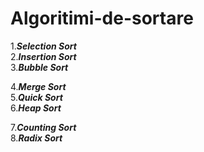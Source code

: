 # Algoritimi-de-sortare

  1.***Selection Sort***  
  2.***Insertion Sort***  
  3.***Bubble Sort***  

  4.***Merge Sort***  
  5.***Quick Sort***  
  6.***Heap Sort***  
  
  7.***Counting Sort***  
  8.***Radix Sort***  
  
  
